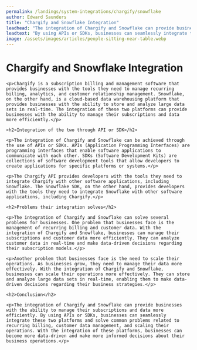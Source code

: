 ```yaml
---
permalink: /landings/system-integrations/chargify/snowflake
author: Edward Saunders
title: "Chargify and Snowflake Integration"
leadhead: "The integration of Chargify and Snowflake can provide businesses with the ability to manage their subscriptions and data more efficiently"
leadtext: "By using APIs or SDKs, businesses can seamlessly integrate these two platforms and solve common problems related to recurring billing, customer data management, and scaling their operations. With the integration of these platforms, businesses can become more data-driven and make more informed decisions about their business operations."
image: /assets/images/articles/people-sitting-near-table.webp
---
```

<div class="arttext">
	<h1>Chargify and Snowflake Integration</h1>

	<p>Chargify is a subscription billing and management software that provides businesses with the tools they need to manage recurring billing, analytics, and customer relationship management. Snowflake, on the other hand, is a cloud-based data warehousing platform that provides businesses with the ability to store and analyze large data sets in real-time. The integration of these two platforms can provide businesses with the ability to manage their subscriptions and data more efficiently.</p>

	<h2>Integration of the two through API or SDK</h2>

	<p>The integration of Chargify and Snowflake can be achieved through the use of APIs or SDKs. APIs (Application Programming Interfaces) are programming interfaces that enable software applications to communicate with each other. SDKs (Software Development Kits) are collections of software development tools that allow developers to create applications for specific platforms or systems.</p>

	<p>The Chargify API provides developers with the tools they need to integrate Chargify with other software applications, including Snowflake. The Snowflake SDK, on the other hand, provides developers with the tools they need to integrate Snowflake with other software applications, including Chargify.</p>

	<h2>Problems their integration solves</h2>

	<p>The integration of Chargify and Snowflake can solve several problems for businesses. One problem that businesses face is the management of recurring billing and customer data. With the integration of Chargify and Snowflake, businesses can manage their subscriptions and customer data more efficiently. They can analyze customer data in real-time and make data-driven decisions regarding their subscription models.</p>

	<p>Another problem that businesses face is the need to scale their operations. As businesses grow, they need to manage their data more effectively. With the integration of Chargify and Snowflake, businesses can scale their operations more effectively. They can store and analyze large data sets in real-time, enabling them to make data-driven decisions regarding their business strategies.</p>

	<h2>Conclusion</h2>

	<p>The integration of Chargify and Snowflake can provide businesses with the ability to manage their subscriptions and data more efficiently. By using APIs or SDKs, businesses can seamlessly integrate these two platforms and solve common problems related to recurring billing, customer data management, and scaling their operations. With the integration of these platforms, businesses can become more data-driven and make more informed decisions about their business operations.</p>

</div>